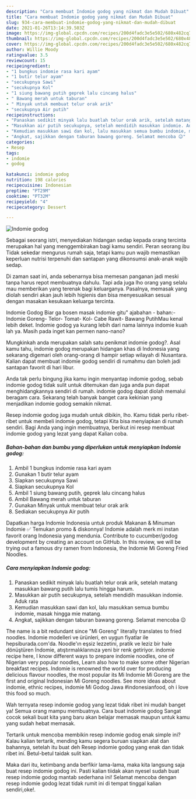 ```yaml
---
description: "Cara membuat Indomie godog yang nikmat dan Mudah Dibuat"
title: "Cara membuat Indomie godog yang nikmat dan Mudah Dibuat"
slug: 934-cara-membuat-indomie-godog-yang-nikmat-dan-mudah-dibuat
date: 2021-01-26T13:14:39.503Z
image: https://img-global.cpcdn.com/recipes/200d4fadc3e5e502/680x482cq70/indomie-godog-foto-resep-utama.jpg
thumbnail: https://img-global.cpcdn.com/recipes/200d4fadc3e5e502/680x482cq70/indomie-godog-foto-resep-utama.jpg
cover: https://img-global.cpcdn.com/recipes/200d4fadc3e5e502/680x482cq70/indomie-godog-foto-resep-utama.jpg
author: Willie Moody
ratingvalue: 3.5
reviewcount: 15
recipeingredient:
- "1 bungkus indomie rasa kari ayam"
- "1 butir telur ayam"
- "secukupnya Sawi"
- "secukupnya Kol"
- "1 siung bawang putih geprek lalu cincang halus"
- " Bawang merah untuk taburan"
- " Minyak untuk membuat telur orak arik"
- "secukupnya Air putih"
recipeinstructions:
- "Panaskan sedikit minyak lalu buatlah telur orak arik, setelah matang masukkan bawang putih lalu tumis hingga harum."
- "Masukkan air putih secukupnya, setelah mendidih masukkan indomie. Aduk rata"
- "Kemudian masukkan sawi dan kol, lalu masukkan semua bumbu indomie, masak hingga mie matang."
- "Angkat, sajikkan dengan taburan bawang goreng. Selamat mencoba 😉"
categories:
- Resep
tags:
- indomie
- godog

katakunci: indomie godog 
nutrition: 198 calories
recipecuisine: Indonesian
preptime: "PT29M"
cooktime: "PT32M"
recipeyield: "4"
recipecategory: Dessert

---
```



![Indomie godog](https://img-global.cpcdn.com/recipes/200d4fadc3e5e502/680x482cq70/indomie-godog-foto-resep-utama.jpg)

Sebagai seorang istri, menyediakan hidangan sedap kepada orang tercinta merupakan hal yang menggembirakan bagi kamu sendiri. Peran seorang ibu Tidak sekedar mengurus rumah saja, tetapi kamu pun wajib memastikan keperluan nutrisi terpenuhi dan santapan yang dikonsumsi anak-anak wajib sedap.

Di zaman  saat ini, anda sebenarnya bisa memesan panganan jadi meski tanpa harus repot membuatnya dahulu. Tapi ada juga lho orang yang selalu mau memberikan yang terenak bagi keluarganya. Pasalnya, memasak yang diolah sendiri akan jauh lebih higienis dan bisa menyesuaikan sesuai dengan masakan kesukaan keluarga tercinta. 

Indomie Godog Biar ga bosen masak indomie gitu&#34; ajabahan - bahan:- Indomie Goreng- Telor- Tomat- Kol- Cabe Rawit- Bawang PutihMau kenal lebih deket. Indomie godog ya kurang lebih dari nama lainnya indomie kuah lah ya. Masih pada inget kan permen nano-nano?

Mungkinkah anda merupakan salah satu penikmat indomie godog?. Asal kamu tahu, indomie godog merupakan hidangan khas di Indonesia yang sekarang digemari oleh orang-orang di hampir setiap wilayah di Nusantara. Kalian dapat membuat indomie godog sendiri di rumahmu dan boleh jadi santapan favorit di hari libur.

Anda tak perlu bingung jika kamu ingin menyantap indomie godog, sebab indomie godog tidak sulit untuk ditemukan dan juga anda pun dapat menghidangkannya sendiri di rumah. indomie godog dapat diolah memalui beragam cara. Sekarang telah banyak banget cara kekinian yang menjadikan indomie godog semakin nikmat.

Resep indomie godog juga mudah untuk dibikin, lho. Kamu tidak perlu ribet-ribet untuk membeli indomie godog, tetapi Kita bisa menyiapkan di rumah sendiri. Bagi Anda yang ingin membuatnya, berikut ini resep membuat indomie godog yang lezat yang dapat Kalian coba.

<!--inarticleads1-->

##### Bahan-bahan dan bumbu yang diperlukan untuk menyiapkan Indomie godog:

1. Ambil 1 bungkus indomie rasa kari ayam
1. Gunakan 1 butir telur ayam
1. Siapkan secukupnya Sawi
1. Siapkan secukupnya Kol
1. Ambil 1 siung bawang putih, geprek lalu cincang halus
1. Ambil  Bawang merah untuk taburan
1. Gunakan  Minyak untuk membuat telur orak arik
1. Sediakan secukupnya Air putih


Dapatkan harga Indomie Indonesia untuk produk Makanan &amp; Minuman Indomie ✅ Temukan promo &amp; diskonnya! Indomie adalah merk mi instan favorit orang Indonesia yang mendunia. Contribute to cucumber/godog development by creating an account on GitHub. In this review, we will be trying out a famous dry ramen from Indonesia, the Indomie Mi Goreng Fried Noodles. 

<!--inarticleads2-->

##### Cara menyiapkan Indomie godog:

1. Panaskan sedikit minyak lalu buatlah telur orak arik, setelah matang masukkan bawang putih lalu tumis hingga harum.
1. Masukkan air putih secukupnya, setelah mendidih masukkan indomie. Aduk rata
1. Kemudian masukkan sawi dan kol, lalu masukkan semua bumbu indomie, masak hingga mie matang.
1. Angkat, sajikkan dengan taburan bawang goreng. Selamat mencoba 😉


The name is a bit redundant since &#34;Mi Goreng&#34; literally translates to fried noodles. Indomie modelleri ve ürünleri, en uygun fiyatlar ile hepsiburada.com&#39;da. Noodle&#39;ın eşsiz lezzetini, pratik ve leziz bir hale dönüştüren İndomie, atıştırmalıklarınıza yeni bir renk getiriyor. indomie recipe here, I know different ways to prepare indomie noodles, one of Nigerian very popular noodles, Learn also how to make some other Nigerian breakfast recipes. Indomie is renowned the world over for producing delicious flavour noodles, the most popular its Mi Indomie Mi Goreng are the first and original Indonesian Mi Goreng noodles. See more ideas about indomie, ethnic recipes, indomie Mi Godog Jawa #indonesianfood, oh i love this food so much. 

Wah ternyata resep indomie godog yang lezat tidak ribet ini mudah banget ya! Semua orang mampu membuatnya. Cara buat indomie godog Sangat cocok sekali buat kita yang baru akan belajar memasak maupun untuk kamu yang sudah hebat memasak.

Tertarik untuk mencoba membikin resep indomie godog enak simple ini? Kalau kalian tertarik, mending kamu segera buruan siapkan alat dan bahannya, setelah itu buat deh Resep indomie godog yang enak dan tidak ribet ini. Betul-betul taidak sulit kan. 

Maka dari itu, ketimbang anda berfikir lama-lama, maka kita langsung saja buat resep indomie godog ini. Pasti kalian tiidak akan nyesel sudah buat resep indomie godog mantab sederhana ini! Selamat mencoba dengan resep indomie godog lezat tidak rumit ini di tempat tinggal kalian sendiri,oke!.

